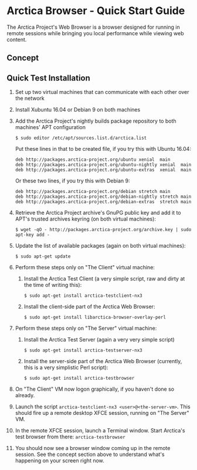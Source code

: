 # Arctica Browser - Quick Start Guide
  
The Arctica Project's Web Browser is a browser designed for running in
remote sessions while bringing you local performance while viewing web
content.

## Concept

## Quick Test Installation

  1. Set up two virtual machines that can communicate with each other
over the network
  1. Install Xubuntu 16.04 or Debian 9 on both machines
  1. Add the Arctica Project's nightly builds package repository to both machines' APT configuration
      ```
      $ sudo editor /etc/apt/sources.list.d/arctica.list
      ```
      Put these lines in that to be created file, if you try this with Ubuntu 16.04:
      ```
      deb http://packages.arctica-project.org/ubuntu xenial  main
      deb http://packages.arctica-project.org/ubuntu-nightly xenial  main
      deb http://packages.arctica-project.org/ubuntu-extras  xenial  main
      ```
      Or these two lines, if you try this with Debian 9:
      ```
      deb http://packages.arctica-project.org/debian stretch main
      deb http://packages.arctica-project.org/debian-nightly stretch main
      deb http://packages.arctica-project.org/debian-extras  stretch main
      ```
  1. Retrieve the Arctica Project archive's GnuPG public key and add it to APT's trusted archives keyring (on both virtual machines):
      ```
      $ wget -qO - http://packages.arctica-project.org/archive.key | sudo apt-key add -
      ```
  1. Update the list of available packages (again on both virtual machines):
      ```
      $ sudo apt-get update
      ```
  1. Perform these steps only on "The Client" virtual machine:
 
      1. Install the Arctica Test Client (a very simple script, raw and dirty at the time of writing this):
          ```
          $ sudo apt-get install arctica-testclient-nx3
          ```
      1. Install the client-side part of the Arctica Web Browser:
          ```
          $ sudo apt-get install libarctica-browser-overlay-perl
          ```
  1. Perform these steps only on "The Server" virtual machine:
      1. Install the Arctica Test Server (again a very very simple script)
          ```
          $ sudo apt-get install arctica-testserver-nx3
          ```
      1. Install the server-side part of the Arctica Web Browser (currently, this is a very simplistic Perl script):
          ```
          $ sudo apt-get install arctica-testbrowser
          ```
  1. On "The Client" VM now logon graphically, if you haven't done so already.
  1. Launch the script ``arctica-testclient-nx3 <user>@<the-server-vm>``. This should fire up a remote desktop XFCE session, running on "The Server" VM.
  1. In the remote XFCE session, launch a Terminal window. Start Arctica's test browser from there: ``arctica-testbrowser``
  1. You should now see a browser window coming up in the remote session. See the concept section above to understand what's happening on your screen right now. 
